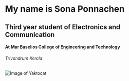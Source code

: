 # My name is Sona Ponnachen
## Third year student of Electronics and Communication
#### At Mar Baselios College of Engineering and Technology
###### Trivandrum Kerala


![Image of Yaktocat](https://octodex.github.com/images/yaktocat.png)
